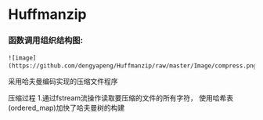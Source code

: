 # Huffmanzip

### 函数调用组织结构图:
    ![image](https://github.com/dengyapeng/Huffmanzip/raw/master/Image/compress.png)
采用哈夫曼编码实现的压缩文件程序

压缩过程
1.通过fstream流操作读取要压缩的文件的所有字符，
使用哈希表(ordered_map)加快了哈夫曼树的构建
